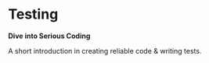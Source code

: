 Testing
=======

__Dive into Serious Coding__

A short introduction in creating reliable code & writing tests.
